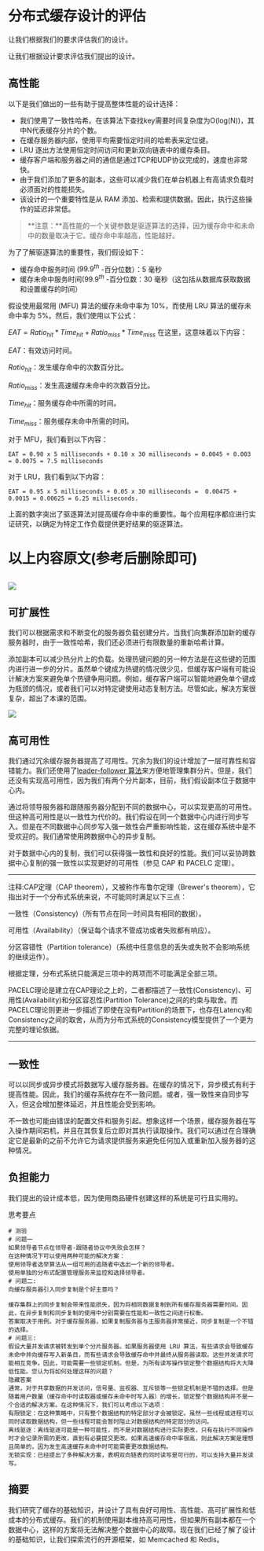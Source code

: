 # 分布式缓存设计的评估

让我们根据我们的要求评估我们的设计。

让我们根据设计要求评估我们提出的设计。

## 高性能

以下是我们做出的一些有助于提高整体性能的设计选择：

- 我们使用了一致性哈希。在该算法下查找key需要时间复杂度为O(log(N))，其中N代表缓存分片的个数。
- 在缓存服务器内部，使用平均需要恒定时间的哈希表来定位键。
- LRU 逐出方法使用恒定时间访问和更新双向链表中的缓存条目。
- 缓存客户端和服务器之间的通信是通过TCP和UDP协议完成的，速度也非常快。
- 由于我们添加了更多的副本，这些可以减少我们在单台机器上有高请求负载时必须面对的性能损失。
- 该设计的一个重要特性是从 RAM 添加、检索和提供数据。因此，执行这些操作的延迟非常低。

> **注意：**高性能的一个关键参数是驱逐算法的选择，因为缓存命中和未命中的数量取决于它。缓存命中率越高，性能越好。

为了了解驱逐算法的重要性，我们假设如下：


- 缓存命中服务时间 ($99.9^{th}$ -百分位数）：5 毫秒
- 缓存未命中服务时间($99.9^{th}$ -百分位数：30 毫秒（这包括从数据库获取数据和设置缓存的时间）

假设使用最常用 (MFU) 算法的缓存未命中率为 10%，而使用 LRU 算法的缓存未命中率为 5%。然后，我们使用以下公式：

$EAT=Ratio_{hit}*Time_{hit}+ Ratio_{miss}*Time_{miss}$
在这里，这意味着以下内容：

$EAT$：有效访问时间。

$Ratio_{hit}$：发生缓存命中的次数百分比。

$Ratio_{miss}$：发生高速缓存未命中的次数百分比。

$Time_{hit}$：服务缓存命中所需的时间。

$Time_{miss}$：服务缓存未命中所需的时间。

对于 MFU，我们看到以下内容：

```plain
EAT = 0.90 x 5 milliseconds + 0.10 x 30 milliseconds = 0.0045 + 0.003 = 0.0075 = 7.5 milliseconds
```

对于 LRU，我们看到以下内容：

```plain
EAT = 0.95 x 5 milliseconds + 0.05 x 30 milliseconds =  0.00475 + 0.0015 = 0.00625 = 6.25 milliseconds.
```

上面的数字突出了驱逐算法对提高缓存命中率的重要性。每个应用程序都应进行实证研究，以确定为特定工作负载提供更好结果的驱逐算法。

# 以上内容原文(参考后删除即可)
## ![](https://gitee.com/gaoxiang15125/pictureBed/raw/master/img/20230217121819.png)

## 可扩展性

我们可以根据需求和不断变化的服务器负载创建分片。当我们向集群添加新的缓存服务器时，由于一致性哈希，我们还必须进行有限数量的重新哈希计算。 

添加副本可以减少热分片上的负载。处理热键问题的另一种方法是在这些键的范围内进行进一步的分片。虽然单个键成为热键的情况很少见，但缓存客户端有可能设计解决方案来避免单个热键争用问题。例如，缓存客户端可以智能地避免单个键成为瓶颈的情况，或者我们可以对特定键使用动态复制方法。尽管如此，解决方案很复杂，超出了本课的范围。

![](https://gitee.com/gaoxiang15125/pictureBed/raw/master/img/20230217121922.png)

## 高可用性

我们通过冗余缓存服务器提高了可用性。冗余为我们的设计增加了一层可靠性和容错能力。我们还使用了[leader-follower 算法](https://www.educative.io/collection/page/10370001/4941429335392256/5241733675220992#Single-leader-/-primary-secondary-replication)来方便地管理集群分片。但是，我们还没有实现高可用性，因为我们有两个分片副本，目前，我们假设副本位于数据中心内。

通过将领导服务器和跟随服务器分配到不同的数据中心，可以实现更高的可用性。但这种高可用性是以一致性为代价的。我们假设在同一个数据中心内进行同步写入。但是在不同数据中心同步写入强一致性会严重影响性能，这在缓存系统中是不受欢迎的。我们通常使用跨数据中心的异步复制。

对于数据中心内的复制，我们可以获得强一致性和良好的性能。我们可以妥协跨数据中心复制的强一致性以实现更好的可用性（参见 CAP 和 PACELC 定理）。

---
注释:CAP定理（CAP theorem），又被称作布鲁尔定理（Brewer's theorem），它指出对于一个分布式系统来说，不可能同时满足以下三点：

一致性（Consistency)（所有节点在同一时间具有相同的数据）。

可用性（Availability）（保证每个请求不管成功或者失败都有响应）。

分区容错性（Partition tolerance）（系统中任意信息的丢失或失败不会影响系统的继续运作）。

根据定理，分布式系统只能满足三项中的两项而不可能满足全部三项。

PACELC理论是建立在CAP理论之上的，二者都描述了一致性(Consistency)、可用性(Availability)和分区容忍性(Partition Tolerance)之间的约束与取舍。而PACELC理论则更进一步描述了即使在没有Partition的场景下，也存在Latency和Consistency之间的取舍，从而为分布式系统的Consistency模型提供了一个更为完整的理论依据。

---

## 一致性

可以以同步或异步模式将数据写入缓存服务器。在缓存的情况下，异步模式有利于提高性能。因此，我们的缓存系统存在不一致问题。或者，强一致性来自同步写入，但这会增加整体延迟，并且性能会受到影响。

不一致也可能由错误的配置文件和服务引起。想象这样一个场景，缓存服务器在写入操作期间宕机，并且在其恢复后立即对其执行读取操作。我们可以通过在合理确定它是最新的之前不允许它为请求提供服务来避免任何加入或重新加入服务器的这种情况。

## 负担能力

我们提出的设计成本低，因为使用商品硬件创建这样的系统是可行且实用的。

思考要点

```
# 测验
# 问题一
如果领导者节点在领导者-跟随者协议中失败会怎样？
在这种情况下可以使用两种可能的解决方案：
使用领导者选举算法从一组可用的追随者中选出一个新的领导者。
使用单独的分布式配置管理服务来监控和选择领导者。
# 问题二:
向缓存服务器引入同步复制是个好主意吗？

缓存集群上的同步复制会带来性能损失，因为将相同数据复制到所有缓存服务器需要时间。因此，在异步复制和同步复制的使用中分别需要在性能和一致性之间进行权衡。
答案取决于用例。对于缓存服务器，如果复制服务器与主服务器非常接近，同步复制是一个不错的选择。
# 问题三:
假设大量并发请求被转发到单个分片服务器。如果服务器使用 LRU 算法，有些请求会导致缓存未命中并向缓存写入新条目，而有些请求会导致缓存命中并最终从服务器读取。这些并发请求可能相互竞争。因此，可能需要一些锁定机制。但是，为所有读写操作锁定整个数据结构将大大降低性能。您认为将如何处理这样的问题？
隐藏答案
通常，对于共享数据的并发访问，信号量、监视器、互斥锁等一些锁定机制是不错的选择。但是随着用户数量（缓存命中时读取器或缓存未命中时写入器）的增长，锁定整个数据结构并不是一个合适的解决方案。在这种情况下，我们可以考虑以下选项：
有限锁定：在这种策略中，只有整个数据结构的特定部分才会被锁定。虽然一些线程或进程可以同时读取数据结构，但一些线程可能会暂时阻止对数据结构的特定部分的访问。
离线驱逐：离线驱逐可能是一种可能性，而不是对数据结构进行实际更改，只有在执行不同操作时才会记录所需的更改，直到有必要提交更改。如果高速缓存命中率很高，则此解决方案是理想且简单的，因为发生高速缓存未命中时可能需要更改数据结构。
无锁实现：已经提出了多种解决方案，表明双向链表的同时读写是可行的，可以支持大量并发读写。
```





## 摘要

我们研究了缓存的基础知识，并设计了具有良好可用性、高性能、高可扩展性和低成本的分布式缓存。我们的机制使用副本维持高可用性，但如果所有副本都在一个数据中心，这样的方案将无法解决整个数据中心的故障。现在我们已经了解了设计的基础知识，让我们探索流行的开源框架，如 Memcached 和 Redis。

